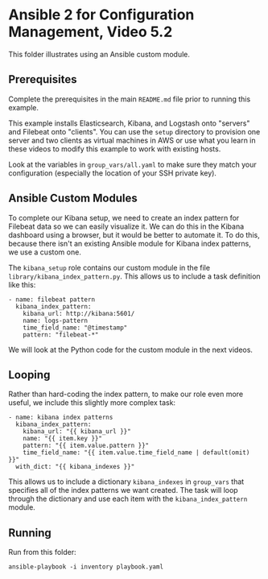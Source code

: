 # Ansible 2 for Configuration Management, Video 5.2

This folder illustrates using an Ansible custom module.

## Prerequisites

Complete the prerequisites in the main `README.md` file prior to running
this example.

This example installs Elasticsearch, Kibana, and Logstash onto "servers" and
Filebeat onto "clients". You can use the `setup` directory to provision one
server and two clients as virtual machines in AWS or use what you learn in
these videos to modify this example to work with existing hosts.

Look at the variables in `group_vars/all.yaml` to make sure they match your
configuration (especially the location of your SSH private key).

## Ansible Custom Modules

To complete our Kibana setup, we need to create an index pattern for Filebeat
data so we can easily visualize it. We can do this in the Kibana dashboard
using a browser, but it would be better to automate it. To do this, because
there isn't an existing Ansible module for Kibana index patterns, we use a
custom one.

The `kibana_setup` role contains our custom module in the file
`library/kibana_index_pattern.py`. This allows us to include a task definition
like this:

```
- name: filebeat pattern
  kibana_index_pattern:
    kibana_url: http://kibana:5601/
    name: logs-pattern
    time_field_name: "@timestamp"
    pattern: "filebeat-*"
```

We will look at the Python code for the custom module in the next videos.

## Looping

Rather than hard-coding the index pattern, to make our role even more useful,
we include this slightly more complex task:

```
- name: kibana index patterns
  kibana_index_pattern:
    kibana_url: "{{ kibana_url }}"
    name: "{{ item.key }}"
    pattern: "{{ item.value.pattern }}"
    time_field_name: "{{ item.value.time_field_name | default(omit) }}"
  with_dict: "{{ kibana_indexes }}"
```

This allows us to include a dictionary `kibana_indexes` in `group_vars` that
specifies all of the index patterns we want created. The task will loop
through the dictionary and use each item with the `kibana_index_pattern`
module.

## Running

Run from this folder:

```
ansible-playbook -i inventory playbook.yaml
```

